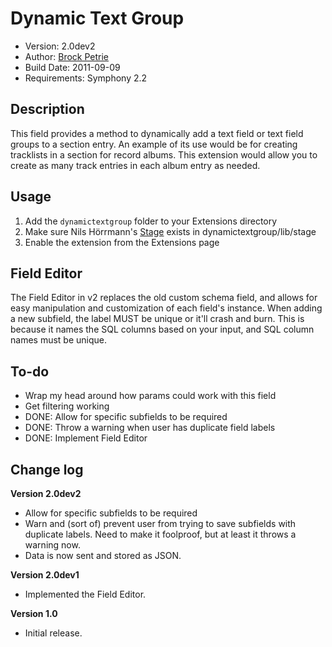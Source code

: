 # Dynamic Text Group

-  Version: 2.0dev2
-  Author: [Brock Petrie](http://www.brockpetrie.com)
-  Build Date: 2011-09-09
-  Requirements: Symphony 2.2

## Description

This field provides a method to dynamically add a text field or text field groups to a section entry. An example of its use would be for creating tracklists in a section for record albums. This extension would allow you to create as many track entries in each album entry as needed.

## Usage

1.  Add the `dynamictextgroup` folder to your Extensions directory
2.  Make sure Nils Hörrmann's [Stage](https://github.com/nilshoerrmann/stage) exists in dynamictextgroup/lib/stage
2.  Enable the extension from the Extensions page

## Field Editor

The Field Editor in v2 replaces the old custom schema field, and allows for easy manipulation and customization of each field's instance. When adding a new subfield, the label MUST be unique or it'll crash and burn. This is because it names the SQL columns based on your input, and SQL column names must be unique.

## To-do

-  Wrap my head around how params could work with this field
-  Get filtering working
-  DONE: Allow for specific subfields to be required
-  DONE: Throw a warning when user has duplicate field labels
-  DONE: Implement Field Editor

## Change log

**Version 2.0dev2** 

-  Allow for specific subfields to be required
-  Warn and (sort of) prevent user from trying to save subfields with duplicate labels. Need to make it foolproof, but at least it throws a warning now.
-  Data is now sent and stored as JSON.

**Version 2.0dev1** 

-  Implemented the Field Editor.

**Version 1.0** 

-  Initial release.

